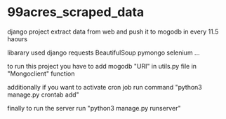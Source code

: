 # 99acres_scraped_data
django project extract data from web and push it to mogodb in every 11.5 haours

libarary used
      django
      requests
      BeautifulSoup
      pymongo
      selenium
      ...

to run this project you have to add mogodb "URI" in utils.py file in "Mongoclient" function

additionally if you want to activate cron job 
run command 
      "python3 manage.py crontab add"

finally to run the server run
      "python3 manage.py runserver"
